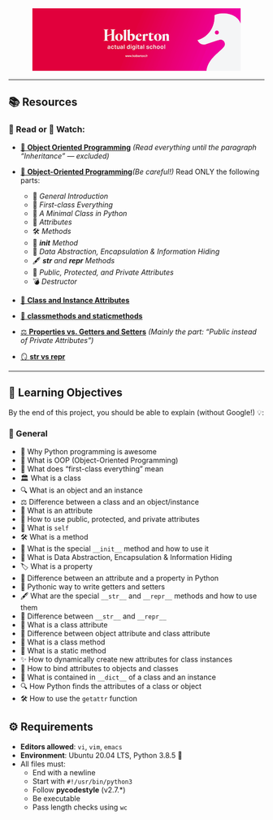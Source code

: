 <div align="center"><img src="https://github.com/ksyv/holbertonschool-web_front_end/blob/main/baniere_holberton.png"></div>

---

## 📚 Resources

### 📖 Read or 🎥 Watch:

- [🧱 **Object Oriented Programming**](https://python.swaroopch.com/oop.html)
  *(Read everything until the paragraph “Inheritance” — excluded)*

- [🧠 **Object-Oriented Programming**](https://python-course.eu/oop/object-oriented-programming.php)*(Be careful!)*
  Read ONLY the following parts:
  - 🔹 *General Introduction*
  - 🥇 *First-class Everything*
  - 🧩 *A Minimal Class in Python*
  - 🎯 *Attributes*
  - 🛠️ *Methods*
  - 🚪 *__init__ Method*
  - 🧊 *Data Abstraction, Encapsulation & Information Hiding*
  - 🖋️ *__str__ and __repr__ Methods*
  - 🔐 *Public, Protected, and Private Attributes*
  - 💣 *Destructor*

- [🧬 **Class and Instance Attributes**](https://python-course.eu/oop/class-instance-attributes.php)
- [🧭 **classmethods and staticmethods**](https://www.youtube.com/watch?v=rq8cL2XMM5M&ab_channel=CoreySchafer)
- [⚖️ **Properties vs. Getters and Setters**](https://python-course.eu/oop/properties-vs-getters-and-setters.php)
  *(Mainly the part: “Public instead of Private Attributes”)*

- [🪞 **str vs repr**](https://shipit.dev/posts/python-str-vs-repr.html)

---

## 🎯 Learning Objectives

By the end of this project, you should be able to explain (without Google!) 💡:

### 🧠 General

- 🐍 Why Python programming is awesome
- 🧱 What is OOP (Object-Oriented Programming)
- 🥇 What does “first-class everything” mean
- 🏛️ What is a class
- 🔍 What is an object and an instance
- ⚖️ Difference between a class and an object/instance
- 🧬 What is an attribute
- 🔐 How to use public, protected, and private attributes
- 🙋 What is `self`
- 🛠️ What is a method
- 🚪 What is the special `__init__` method and how to use it
- 🧊 What is Data Abstraction, Encapsulation & Information Hiding
- 🏷️ What is a property
- 🔄 Difference between an attribute and a property in Python
- 🧼 Pythonic way to write getters and setters
- 🖋️ What are the special `__str__` and `__repr__` methods and how to use them
- 🔁 Difference between `__str__` and `__repr__`
- 🧬 What is a class attribute
- 📌 Difference between object attribute and class attribute
- 🧭 What is a class method
- 🧊 What is a static method
- ✨ How to dynamically create new attributes for class instances
- 🧷 How to bind attributes to objects and classes
- 🧠 What is contained in `__dict__` of a class and an instance
- 🔍 How Python finds the attributes of a class or object
- 🛠️ How to use the `getattr` function

## ⚙️ Requirements
- **Editors allowed**: `vi`, `vim`, `emacs`
- **Environment**: Ubuntu 20.04 LTS, Python 3.8.5 🐧
- All files must:
  - End with a newline
  - Start with `#!/usr/bin/python3`
  - Follow **pycodestyle** (v2.7.*)
  - Be executable
  - Pass length checks using `wc`
